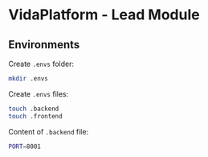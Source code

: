 # VidaPlatform - Lead Module

## Environments

Create `.envs` folder:
```sh
mkdir .envs
```

Create `.envs` files:
```sh
touch .backend
touch .frontend
```

Content of `.backend` file:
```sh
PORT=8001
```